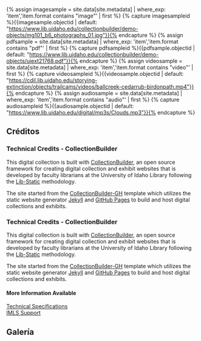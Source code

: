{% assign imagesample = site.data[site.metadata] | where_exp: 'item','item.format contains "image"' | first %} {% capture imagesampleid %}{{imagesample.objectid | default: "https://www.lib.uidaho.edu/collectionbuilder/demo-objects/mg101_b6_photographs_01.jpg"}}{% endcapture %} {% assign pdfsample = site.data[site.metadata] | where_exp: 'item','item.format contains "pdf"' | first %} {% capture pdfsampleid %}{{pdfsample.objectid | default: "https://www.lib.uidaho.edu/collectionbuilder/demo-objects/uiext21768.pdf"}}{% endcapture %} {% assign videosample = site.data[site.metadata] | where_exp: 'item','item.format contains "video"' | first %} {% capture videosampleid %}{{videosample.objectid | default: "https://cdil.lib.uidaho.edu/storying-extinction/objects/trailcams/videos/ballcreek-cedarrub-birdonpath.mp4"}}{% endcapture %} {% assign audiosample = site.data[site.metadata] | where_exp: 'item','item.format contains "audio"' | first %} {% capture audiosampleid %}{{audiosample.objectid | default: "https://www.lib.uidaho.edu/digital/mp3s/Clouds.mp3"}}{% endcapture %}

## Créditos

<div class="container-fluid mt-4 mb-n3 bg-light p-4 " id="technical">
    <div class="container mt-4 border rounded p-4 bg-white">
        <h3>Technical Credits - CollectionBuilder</h3>
        <div class="row my-2 justify-content-center">
            <div class="col-md-8 p-4">
                <p>This digital collection is built with <a href="https://collectionbuilder.github.io/" target="_blank" rel="noopener">CollectionBuilder</a>, an open source framework for creating digital collection and exhibit websites that is developed by faculty librarians at the University of Idaho Library following the <a href="https://lib-static.github.io" target="_blank" rel="noopener">Lib-Static</a> methodology.</p>
                <p>The site started from the <a href="https://github.com/CollectionBuilder/collectionbuilder-gh" target="_blank" rel="noopener">CollectionBuilder-GH</a> template which utilizes the static website generator <a href="https://jekyllrb.com/" target="_blank" rel="noopener">Jekyll</a> and <a href="https://pages.github.com/" target="_blank" rel="noopener">GitHub Pages</a> to build and host digital collections and exhibits.</p>
            </div>
        </div>
    </div>



 <div class="container mt-4 border rounded p-4 bg-white">
        <h3>Technical Credits - CollectionBuilder</h3>
        <div class="row my-2 justify-content-center">
            <div class="col-md-8 p-4">
                <p>This digital collection is built with <a href="https://collectionbuilder.github.io/" target="_blank" rel="noopener">CollectionBuilder</a>, an open source framework for creating digital collection and exhibit websites that is developed by faculty librarians at the University of Idaho Library following the <a href="https://lib-static.github.io" target="_blank" rel="noopener">Lib-Static</a> methodology.</p>
                <p>The site started from the <a href="https://github.com/CollectionBuilder/collectionbuilder-gh" target="_blank" rel="noopener">CollectionBuilder-GH</a> template which utilizes the static website generator <a href="https://jekyllrb.com/" target="_blank" rel="noopener">Jekyll</a> and <a href="https://pages.github.com/" target="_blank" rel="noopener">GitHub Pages</a> to build and host digital collections and exhibits.</p>
            </div>
            <div class="col-md-4 text-center">
                <h4>More Information Available</h4>
                <a class="btn btn-outline-primary my-2" target="_blank" rel="noopener" href="https://collectionbuilder.github.io/about.html">Technical Specifications</a>
                <br>
                <a class="btn btn-outline-secondary my-2" target="_blank" rel="noopener" href="https://collectionbuilder.github.io/about.html#support">IMLS Support</a>
            </div>
        </div>
    </div>






    
</div>



## Galería
